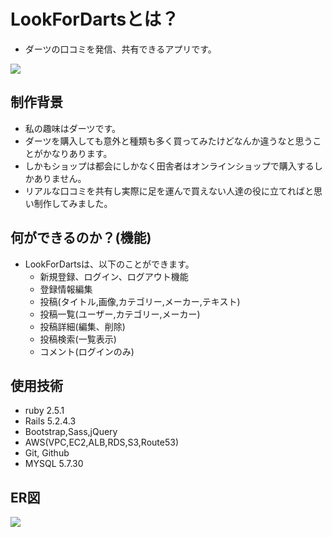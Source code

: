 # LookForDartsとは？
- ダーツの口コミを発信、共有できるアプリです。

![](/Users/kohei221/projects/LookForDarts/app/assets/images/readme.jpg)

## 制作背景
- 私の趣味はダーツです。
- ダーツを購入しても意外と種類も多く買ってみたけどなんか違うなと思うことがかなりあります。
- しかもショップは都会にしかなく田舎者はオンラインショップで購入するしかありません。
- リアルな口コミを共有し実際に足を運んで買えない人達の役に立てればと思い制作してみました。



## 何ができるのか？(機能)
* LookForDartsは、以下のことができます。
  * 新規登録、ログイン、ログアウト機能
  * 登録情報編集
  * 投稿(タイトル,画像,カテゴリー,メーカー,テキスト)
  * 投稿一覧(ユーザー,カテゴリー,メーカー)
  * 投稿詳細(編集、削除)
  * 投稿検索(一覧表示)
  * コメント(ログインのみ)

## 使用技術
 * ruby 2.5.1
 * Rails 5.2.4.3
 * Bootstrap,Sass,jQuery
 * AWS(VPC,EC2,ALB,RDS,S3,Route53)
 * Git, Github
 * MYSQL 5.7.30

## ER図
![](/Users/kohei221/projects/LookForDarts/app/assets/images/ERLookForDarts.jpg)




